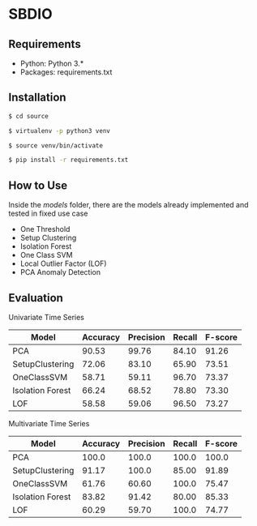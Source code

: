 # SBDIO 

## Requirements

- Python: Python 3.*
- Packages: requirements.txt

## Installation

```bash
$ cd source

$ virtualenv -p python3 venv

$ source venv/bin/activate

$ pip install -r requirements.txt

```

## How to Use

Inside the *models* folder, there are the models already implemented and tested in fixed use case

- One Threshold
- Setup Clustering
- Isolation Forest
- One Class SVM
- Local Outlier Factor (LOF)
- PCA Anomaly Detection


## Evaluation

Univariate Time Series

| Model           	| Accuracy 	| Precision 	| Recall 	| F-score 	|
|-----------------	|----------	|-----------	|--------   |---------  |
| PCA             	| 90.53     | 99.76     	| 84.10     | 91.26     |
| SetupClustering 	| 72.06     | 83.10        	| 65.90     | 73.51     |
| OneClassSVM      	| 58.71     | 59.11       	| 96.70     | 73.37     |
| Isolation Forest	| 66.24     | 68.52       	| 78.80    	| 73.30     |
| LOF             	| 58.58     | 59.06       	| 96.50    	| 73.27     |

Multivariate Time Series

| Model           	| Accuracy 	| Precision 	| Recall 	| F-score 	|
|-----------------	|----------	|-----------	|--------   |---------  |
| PCA             	| 100.0     | 100.0     	| 100.0     | 100.0     |
| SetupClustering 	| 91.17     | 100.0        	| 85.00     | 91.89     |
| OneClassSVM      	| 61.76     | 60.60       	| 100.0     | 75.47     |
| Isolation Forest	| 83.82     | 91.42       	| 80.00    	| 85.33     |
| LOF             	| 60.29     | 59.70       	| 100.0    	| 74.77     |